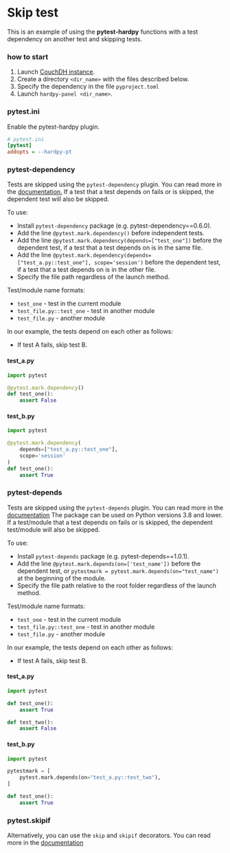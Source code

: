 # Skip test

This is an example of using the **pytest-hardpy** functions with a test dependency
on another test and skipping tests.

### how to start

1. Launch [CouchDH instance](../documentation/database.md#couchdb-instance).
2. Create a directory `<dir_name>` with the files described below.
3. Specify the dependency in the file `pyproject.toml`
4. Launch `hardpy-panel <dir_name>`.

### pytest.ini

Enable the pytest-hardpy plugin.

```ini
# pytest.ini
[pytest]
addopts = --hardpy-pt
```

### pytest-dependency

Tests are skipped using the `pytest-dependency` plugin.
You can read more in the [documentation.](https://pytest-dependency.readthedocs.io/en/stable/index.html)
If a test that a test depends on fails or is skipped, the dependent test will also be skipped.

To use:

- Install `pytest-dependency` package (e.g. pytest-dependency==0.6.0).
- Add the line `@pytest.mark.dependency()` before independent tests.
- Add the line `@pytest.mark.dependency(depends=["test_one"])` before the dependent test,
if a test that a test depends on is in the same file.
- Add the line `@pytest.mark.dependency(depends=["test_a.py::test_one"], scope='session')`
before the dependent test, if a test that a test depends on is in the other file.
- Specify the file path regardless of the launch method.

Test/module name formats:

- `test_one` - test in the current module
- `test_file.py::test_one` - test in another module
- `test_file.py` - another module

In our example, the tests depend on each other as follows:

- If test A fails, skip test B.

#### test_a.py

```python
import pytest

@pytest.mark.dependency()
def test_one():
    assert False
```

#### test_b.py

```python
import pytest

@pytest.mark.dependency(
    depends=["test_a.py::test_one"],
    scope='session'
)
def test_one():
    assert True
```


### pytest-depends

Tests are skipped using the `pytest-depends` plugin.
You can read more in the [documentation](https://pypi.org/project/pytest-depends/)
The package can be used on Python versions 3.8 and lower.
If a test/module that a test depends on fails or is skipped, the dependent test/module will also be skipped.

To use:

- Install `pytest-depends` package (e.g. pytest-depends==1.0.1).
- Add the line `@pytest.mark.depends(on=['test_name'])` before the dependent test,
or `pytestmark = pytest.mark.depends(on="test_name")` at the beginning of the module.
- Specify the file path relative to the root folder regardless of the launch method.

Test/module name formats:

- `test_one` - test in the current module
- `test_file.py::test_one` - test in another module
- `test_file.py` - another module

In our example, the tests depend on each other as follows:

- If test A fails, skip test B.

#### test_a.py

```python
import pytest

def test_one():
    assert True

def test_two():
    assert False
```

#### test_b.py

```python
import pytest

pytestmark = [
    pytest.mark.depends(on="test_a.py::test_two"),
]

def test_one():
    assert True
```

### pytest.skipif

Alternatively, you can use the `skip` and `skipif` decorators.
You can read more in the [documentation](https://docs.pytest.org/en/latest/how-to/skipping.html#skipping-test-functions)
